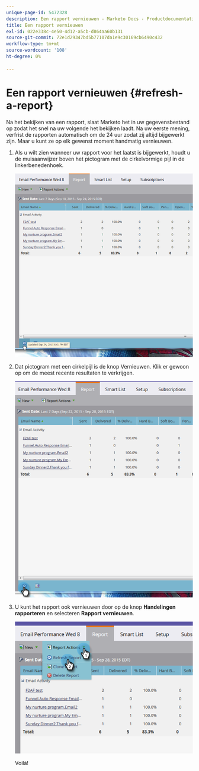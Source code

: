 ```yaml
---
unique-page-id: 5472328
description: Een rapport vernieuwen - Marketo Docs - Productdocumentatie
title: Een rapport vernieuwen
exl-id: 022e338c-4e50-4d12-a5cb-d864aa60b131
source-git-commit: 72e1d29347bd5b77107da1e9c30169cb6490c432
workflow-type: tm+mt
source-wordcount: '108'
ht-degree: 0%

---
```


# Een rapport vernieuwen {#refresh-a-report}

Na het bekijken van een rapport, slaat Marketo het in uw gegevensbestand op zodat het snel na uw volgende het bekijken laadt. Na uw eerste mening, verfrist de rapporten automatisch om de 24 uur zodat zij altijd bijgewerkt zijn. Maar u kunt ze op elk gewenst moment handmatig vernieuwen.

1. Als u wilt zien wanneer uw rapport voor het laatst is bijgewerkt, houdt u de muisaanwijzer boven het pictogram met de cirkelvormige pijl in de linkerbenedenhoek.

   ![](assets/one.png)

1. Dat pictogram met een cirkelpijl is de knop Vernieuwen. Klik er gewoon op om de meest recente resultaten te verkrijgen.

   ![](assets/two.png)

1. U kunt het rapport ook vernieuwen door op de knop **Handelingen rapporteren** en selecteren **Rapport vernieuwen**.

   ![](assets/three.png)

   Voilà!
